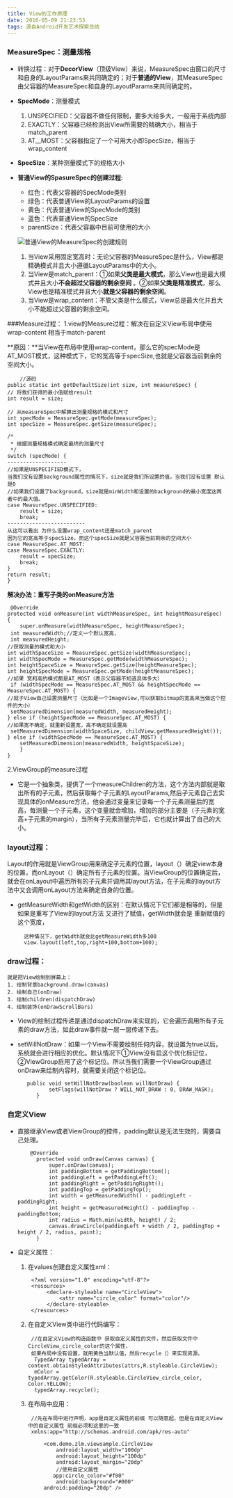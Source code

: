 ```yaml
---
title: View的工作原理
date: 2016-05-09 21:23:53
tags: 源自Android开发艺术探索总结
---
```


### MeasureSpec：测量规格
- 转换过程：对于**DecorView**（顶级View）来说，MeasureSpec由窗口的尺寸和自身的LayoutParams来共同确定的；对于**普通的View**，其MeasureSpec由父容器的MeasureSpec和自身的LayoutParams来共同确定的。
- **SpecMode**：测量模式
	1. UNSPECIFIED：父容器不做任何限制，要多大给多大，一般用于系统内部
	2. EXACTLY：父容器已经检测出View所需要的精确大小，相当于match_parent
	3. AT__MOST：父容器指定了一个可用大小即SpecSize，相当于wrap_content
- **SpecSize**：某种测量模式下的规格大小

- **普通View的SpasureSpec的创建过程:**
	- 红色：代表父容器的SpecMode类别
	- 绿色：代表普通View的LayoutParams的设置
	- 黄色：代表普通View的SpecMode的类别
	- 蓝色：代表普通View的SpecSize
	- parentSize：代表父容器中目前可使用的大小
	
	
	![普通View的MeasureSpec的创建规则](http://i.imgur.com/zPTyZOg.png)

	
	1. 当View采用固定宽高时：无论父容器的MeasureSpec是什么，View都是精确模式并且大小遵循LayoutParams中的大小。
	2. 当View是match_parent：①如果**父类是最大模式**，那么View也是最大模式并且大小**不会超过父容器的剩余空间** 。②如果**父类是精准模式**，那么View也是精准模式并且大小**就是父容器的剩余空间**。
	3. 当View是wrap_content：不管父类是什么模式，View总是最大化并且大小不能超过父容器的剩余空间。
	
###Measure过程：
1.view的Measure过程：解决在自定义View布局中使用 wrap-content 相当于match-parent

**原因：**当View在布局中使用wrap-content，那么它的specMode是AT_MOST模式，这种模式下，它的宽高等于specSize,也就是父容器当前剩余的空间大小。

		//源码
	public static int getDefaultSize(int size, int measureSpec) {
	// 将我们获得的最小值赋给result
    int result = size;

	// 从measureSpec中解算出测量规格的模式和尺寸
    int specMode = MeasureSpec.getMode(measureSpec);
    int specSize = MeasureSpec.getSize(measureSpec);

	/*
	 * 根据测量规格模式确定最终的测量尺寸
	 */
    switch (specMode) {
	-------------------
	//如果是UNSPECIFIED模式下，
	当我们没有设置background属性的情况下，size就是我们所设置的值，当我们没有设置 默认是0
	//如果我们设置了background，size就是minWidth和设置的background的最小宽度这两者中的最大值。
    case MeasureSpec.UNSPECIFIED:
        result = size;
        break;
	-------------------------
	从这可以看出 为什么设置wrap_content还是match_parent
	因为它的宽高等于specSize，而这个specSize就是父容器当前剩余的空间大小
    case MeasureSpec.AT_MOST:
    case MeasureSpec.EXACTLY:
        result = specSize;
        break;
    }
    return result;
	}

**解决办法：重写子类的onMeasure方法**

	 @Override
    protected void onMeasure(int widthMeasureSpec, int heightMeasureSpec) {
        super.onMeasure(widthMeasureSpec, heightMeasureSpec);
	 int measuredWidth;//定义一个默认宽高，
     int measuredHeight;
	//获取测量的模式和大小
	int widthSpaceSize = MeasureSpec.getSize(widthMeasureSpec);
    int widthSpecMode = MeasureSpec.getMode(widthMeasureSpec);
    int heightSpaceSize = MeasureSpec.getSize(heightMeasureSpec);
    int heightSpecMode = MeasureSpec.getMode(heightMeasureSpec);
	//如果 宽和高的模式都是AT_MOST（表示父容器不知道具体多大）
	 if (widthSpecMode == MeasureSpec.AT_MOST && heightSpecMode == MeasureSpec.AT_MOST) {
	//就子View自己设置测量尺寸（比如是一个ImageView,可以获取bitmap的宽高来当做这个控件的大小）
	 setMeasuredDimension(measuredWidth, measuredHeight);
	} else if (heightSpecMode == MeasureSpec.AT_MOST) {
	//如果宽不确定，就重新设置宽，高不确定就设置高
	 setMeasuredDimension(widthSpaceSize, childView.getMeasuredHeight());
	} else if (widthSpecMode == MeasureSpec.AT_MOST) {
	    setMeasuredDimension(measuredWidth, heightSpaceSize);
        }
    }

2.ViewGroup的measure过程

 - 它是一个抽象类，提供了一个measureChildren的方法，这个方法内部就是取出所有的子元素，然后获取每个子元素的LayoutParams,然后子元素自己去实现具体的onMeasure方法，他会通过变量来记录每一个子元素测量后的宽高，每测量一个子元素，这个变量就会增加，增加的部分主要是（子元素的宽高+子元素的margin），当所有子元素测量完毕后，它也就计算出了自己的大小。

### layout过程：
Layout的作用就是ViewGroup用来确定子元素的位置，layout（）确定view本身的位置，而onLayout（）确定所有子元素的位置。当ViewGroup的位置确定后，就会在onLayout中遍历所有的子元素并调用其layout方法，在子元素的layout方法中又会调用onLayout方法来确定自身的位置。

- getMeasureWidth和getWidth的区别：在默认情况下它们都是相等的，但是如果是重写了View的layout方法 又进行了赋值，getWidth就会是 重新赋值的这个宽度，
	
		这种情况下，getWidth就会比getMeasureWidth多100
		view.layout(left,top,right+100,bottom+100);

### draw过程：
 	就是把View绘制到屏幕上：
	1. 绘制背景background.draw(canvas)
	2. 绘制自己(onDraw)
	3. 绘制children(dispatchDraw)
	4. 绘制装饰(onDrawScrollBars)
	
- View的绘制过程传递是通过dispatchDraw来实现的，它会遍历调用所有子元素的draw方法，如此draw事件就一层一层传递下去。
- setWillNotDraw：如果一个View不需要绘制任何内容，就设置为true以后，系统就会进行相应的优化。默认情况下①View没有启这个优化标记位，②ViewGroup启用了这个标记位。所以当我们需要一个ViewGroup通过onDraw来绘制内容时，就需要关闭这个标记位。

		 public void setWillNotDraw(boolean willNotDraw) {
		        setFlags(willNotDraw ? WILL_NOT_DRAW : 0, DRAW_MASK);
		    }

### 自定义View

- 直接继承View或者ViewGroup的控件，padding默认是无法生效的，需要自己处理。
	
		  @Override
		    protected void onDraw(Canvas canvas) {
		        super.onDraw(canvas);
		        int paddingBottom = getPaddingBottom();
		        int paddingLeft = getPaddingLeft();
		        int paddingRight = getPaddingRight();
		        int paddingTop = getPaddingTop();
		        int width = getMeasuredWidth() - paddingLeft - paddingRight;
		        int height = getMeasuredHeight() - paddingTop - paddingBottom;
		        int radius = Math.min(width, height) / 2;
		        canvas.drawCircle(paddingLeft + width / 2, paddingTop + height / 2, radius, paint);
		    }

- 自定义属性：

	1. 在values创建自定义属性xml：

			<?xml version="1.0" encoding="utf-8"?>
			<resources>
		   		 <declare-styleable name="CircleView">
		       		 <attr name="circle_color" format="color"/>
		   		 </declare-styleable>
			</resources>
	2. 在自定义View类中进行代码编写：

			//在自定义View的构造函数中 获取自定义属性的文件，然后获取文件中CircleView_circle_color的这个属性，
			如果布局中没有设置，就用黄色当默认值，然后recycle（）来实现资源。
			 TypedArray typedArray = context.obtainStyledAttributes(attrs,R.styleable.CircleView);
		     mColor = typedArray.getColor(R.styleable.CircleView_circle_color, Color.YELLOW);
		     typedArray.recycle();
	3. 在布局中应用：
			
			//先在布局中进行声明，app是自定义属性的前缀 可以随意起，但是在自定义View中的自定义属性 前缀必须和这里的一致
			xmlns:app="http://schemas.android.com/apk/res-auto"

				<com.demo.zlm.viewsample.CircleView
			        android:layout_width="100dp"
			        android:layout_height="100dp"
			        android:layout_margin="20dp"
					//使用自定义属性
			       app:circle_color="#f00"
			        android:background="#000"
		        android:padding="20dp" />